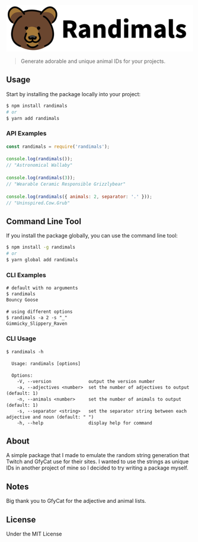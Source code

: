 <div style="text-align:center">
  <img src="./docs/randimals-banner.png" width="1024px">
</div>

> Generate adorable and unique animal IDs for your projects.

## Usage

Start by installing the package locally into your project:

```bash
$ npm install randimals
# or
$ yarn add randimals
```

### API Examples

```js
const randimals = require('randimals');

console.log(randimals());
// "Astronomical Wallaby"

console.log(randimals(3));
// "Wearable Ceramic Responsible Grizzlybear"

console.log(randimals({ animals: 2, separator: '.' }));
// "Uninspired.Cow.Grub"
```

## Command Line Tool

If you install the package globally, you can use the command line tool:

```bash
$ npm install -g randimals
# or
$ yarn global add randimals
```

### CLI Examples

```shell
# default with no arguments
$ randimals
Bouncy Goose

# using different options
$ randimals -a 2 -s "_"
Gimmicky_Slippery_Raven
```

### CLI Usage

```shell
$ randimals -h

  Usage: randimals [options]

  Options:
    -V, --version              output the version number
    -a, --adjectives <number>  set the number of adjectives to output (default: 1)
    -n, --animals <number>     set the number of animals to output (default: 1)
    -s, --separator <string>   set the separator string between each adjective and noun (default: " ")
    -h, --help                 display help for command
```

## About

A simple package that I made to emulate the random string generation that Twitch and GfyCat use for their sites. I wanted to use the strings as unique IDs in another project of mine so I decided to try writing a package myself.

## Notes

Big thank you to GfyCat for the adjective and animal lists.

## License

Under the MIT License
